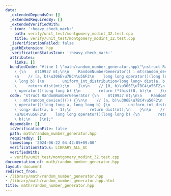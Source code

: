 ```yaml
---
data:
  _extendedDependsOn: []
  _extendedRequiredBy: []
  _extendedVerifiedWith:
  - icon: ':heavy_check_mark:'
    path: verify/unit_test/montgomery_modint_32.test.cpp
    title: verify/unit_test/montgomery_modint_32.test.cpp
  _isVerificationFailed: false
  _pathExtension: hpp
  _verificationStatusIcon: ':heavy_check_mark:'
  attributes:
    links: []
  bundledCode: "#line 1 \"math/random_number_generator.hpp\"\nstruct RandomNumberGenerator\
    \ {\n    mt19937 mt;\n\n    RandomNumberGenerator() : mt(random_device()()) {}\n\
    \n    // [a, b)\u306E\u7BC4\u56F2\n    long long operator()(long long a, long\
    \ long b) {\n        uniform_int_distribution<long long> dist(a, b - 1);\n   \
    \     return dist(mt);\n    }\n\n    // [0, b)\u306E\u7BC4\u56F2\n    long long\
    \ operator()(long long b) {\n        return (*this)(0, b);\n    }\n};\n"
  code: "struct RandomNumberGenerator {\n    mt19937 mt;\n\n    RandomNumberGenerator()\
    \ : mt(random_device()()) {}\n\n    // [a, b)\u306E\u7BC4\u56F2\n    long long\
    \ operator()(long long a, long long b) {\n        uniform_int_distribution<long\
    \ long> dist(a, b - 1);\n        return dist(mt);\n    }\n\n    // [0, b)\u306E\
    \u7BC4\u56F2\n    long long operator()(long long b) {\n        return (*this)(0,\
    \ b);\n    }\n};"
  dependsOn: []
  isVerificationFile: false
  path: math/random_number_generator.hpp
  requiredBy: []
  timestamp: '2024-06-22 04:42:05+09:00'
  verificationStatus: LIBRARY_ALL_AC
  verifiedWith:
  - verify/unit_test/montgomery_modint_32.test.cpp
documentation_of: math/random_number_generator.hpp
layout: document
redirect_from:
- /library/math/random_number_generator.hpp
- /library/math/random_number_generator.hpp.html
title: math/random_number_generator.hpp
---
```

